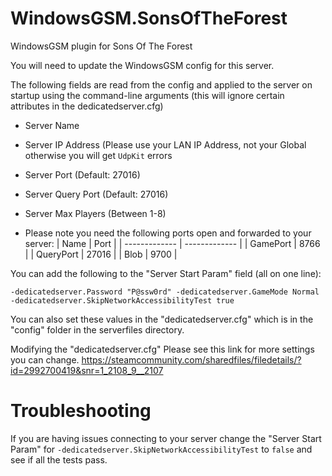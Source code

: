 # WindowsGSM.SonsOfTheForest
WindowsGSM plugin for Sons Of The Forest

You will need to update the WindowsGSM config for this server.

The following fields are read from the config and applied to the server on startup using the command-line arguments (this will ignore certain attributes in the dedicatedserver.cfg)
- Server Name
- Server IP Address (Please use your LAN IP Address, not your Global otherwise you will get `UdpKit` errors
- Server Port (Default: 27016)
- Server Query Port (Default: 27016)
- Server Max Players (Between 1-8)

- Please note you need the following ports open and forwarded to your server:
  | Name  | Port |
  | ------------- | ------------- |
  | GamePort  | 8766 |
  | QueryPort  | 27016 |
  | Blob  | 9700 |

You can add the following to the "Server Start Param" field (all on one line):

```-dedicatedserver.Password "P@ssw0rd" -dedicatedserver.GameMode Normal -dedicatedserver.SkipNetworkAccessibilityTest true```

You can also set these values in the "dedicatedserver.cfg" which is in the "config" folder in the serverfiles directory.

Modifying the "dedicatedserver.cfg" 
Please see this link for more settings you can change.
https://steamcommunity.com/sharedfiles/filedetails/?id=2992700419&snr=1_2108_9__2107

# Troubleshooting

If you are having issues connecting to your server change the "Server Start Param" for ```-dedicatedserver.SkipNetworkAccessibilityTest``` to ```false``` and see if all the tests pass.
